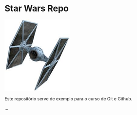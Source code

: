 # Star Wars Repo

![TIE Fighter](./download.jpeg)

Este repositório serve de exemplo para o curso de Git e Github.

...

